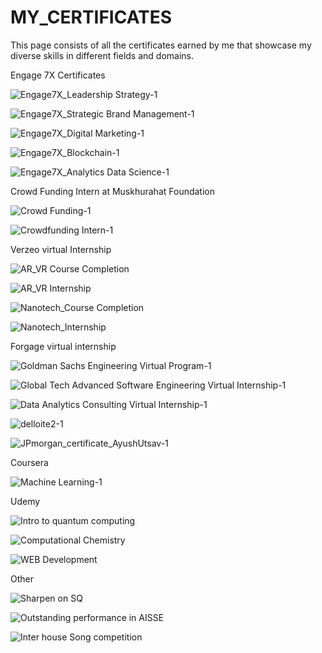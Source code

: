 # MY_CERTIFICATES
This page consists of all the certificates earned by me that showcase my diverse skills in different fields and domains.

Engage 7X Certificates

![Engage7X_Leadership   Strategy-1](https://github.com/AyushUtsav081726/MY_CERTIFICATES/assets/146926286/9c9b7740-976b-4f6b-bbe2-82a0ac07b1f9)

![Engage7X_Strategic Brand Management-1](https://github.com/AyushUtsav081726/MY_CERTIFICATES/assets/146926286/0752c2d3-ba6b-4644-823e-9a461197d592)

![Engage7X_Digital Marketing-1](https://github.com/AyushUtsav081726/MY_CERTIFICATES/assets/146926286/88548dbf-1dec-4c08-b197-c49989379a5c)

![Engage7X_Blockchain-1](https://github.com/AyushUtsav081726/MY_CERTIFICATES/assets/146926286/713960ca-6c35-498c-be40-95515b19bca4)

![Engage7X_Analytics   Data Science-1](https://github.com/AyushUtsav081726/MY_CERTIFICATES/assets/146926286/2673e409-5108-4d33-89ae-7022f8ca54e7)

Crowd Funding Intern at Muskhurahat Foundation

![Crowd Funding-1](https://github.com/AyushUtsav081726/MY_CERTIFICATES/assets/146926286/c890f601-2caa-478f-829c-2572805d9678)


![Crowdfunding Intern-1](https://github.com/AyushUtsav081726/MY_CERTIFICATES/assets/146926286/ffa363d2-7156-4dc6-9ef4-24815716684d)

Verzeo virtual Internship

![AR_VR Course Completion](https://github.com/AyushUtsav081726/MY_CERTIFICATES/assets/146926286/aa48ee60-66e7-430b-8978-a31b36052e3a)

![AR_VR Internship](https://github.com/AyushUtsav081726/MY_CERTIFICATES/assets/146926286/e3a4f056-cd10-48c3-81f8-2d3817027a8f)

![Nanotech_Course Completion](https://github.com/AyushUtsav081726/MY_CERTIFICATES/assets/146926286/46e4fa0f-544d-48cf-8518-d36b25958151)


![Nanotech_Internship](https://github.com/AyushUtsav081726/MY_CERTIFICATES/assets/146926286/3cf4764c-24fd-4dfb-b2b4-b5495f2768ae)

Forgage virtual internship

![Goldman Sachs Engineering Virtual Program-1](https://github.com/AyushUtsav081726/MY_CERTIFICATES/assets/146926286/0874d568-4b5d-4d50-a560-bc9d49b5c13e)

![Global Tech Advanced Software Engineering Virtual Internship-1](https://github.com/AyushUtsav081726/MY_CERTIFICATES/assets/146926286/35c64cf0-9b8f-490f-8ba4-4404550d83ba)

![Data Analytics Consulting Virtual Internship-1](https://github.com/AyushUtsav081726/MY_CERTIFICATES/assets/146926286/af9954bd-acd1-4447-8ecc-52cbf080c776)

![delloite2-1](https://github.com/AyushUtsav081726/MY_CERTIFICATES/assets/146926286/e548ac7d-916a-4be6-a1e2-5b88f4cdca9a)

![JPmorgan_certificate_AyushUtsav-1](https://github.com/AyushUtsav081726/MY_CERTIFICATES/assets/146926286/628b893c-1d33-44e8-b3dd-1507787309a6)

Coursera

![Machine Learning-1](https://github.com/AyushUtsav081726/MY_CERTIFICATES/assets/146926286/cfb69ee4-082a-444b-9024-a91a0e80d9fb)

Udemy

![Intro to quantum computing](https://github.com/AyushUtsav081726/MY_CERTIFICATES/assets/146926286/4ee54c90-5099-40dc-abaf-b8872d29818e)

![Computational Chemistry](https://github.com/AyushUtsav081726/MY_CERTIFICATES/assets/146926286/913fceb2-824b-4f01-b4b9-59fc3f7891ab)

![WEB Development](https://github.com/AyushUtsav081726/MY_CERTIFICATES/assets/146926286/eecf4c37-7fcd-4df1-b13b-804cabcce688)


Other

![Sharpen on SQ](https://github.com/AyushUtsav081726/MY_CERTIFICATES/assets/146926286/29c7d3cd-2cab-48f9-96bf-a8cfaf6a6550)

![Outstanding performance in AISSE](https://github.com/AyushUtsav081726/MY_CERTIFICATES/assets/146926286/0dd0e7fa-9bae-4ca8-8955-5f084450fd90)

![Inter house Song competition](https://github.com/AyushUtsav081726/MY_CERTIFICATES/assets/146926286/a6f02441-f8f4-44cd-9d93-fec0ec5e216a)

